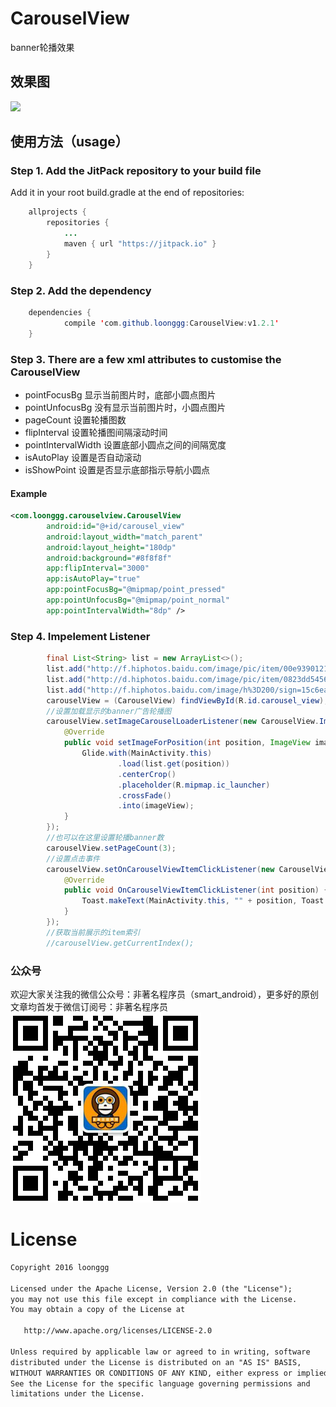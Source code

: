 # CarouselView
banner轮播效果

## 效果图
![](https://raw.githubusercontent.com/loonggg/CarouselView/master/image/ss.gif)

## 使用方法（usage）
### Step 1. Add the JitPack repository to your build file

Add it in your root build.gradle at the end of repositories:
```java
	allprojects {
		repositories {
			...
			maven { url "https://jitpack.io" }
		}
	}
```
### Step 2. Add the dependency
```java
	dependencies {
	        compile 'com.github.loonggg:CarouselView:v1.2.1'
	}
  ```
### Step 3. There are a few xml attributes to customise the  CarouselView
* pointFocusBg 显示当前图片时，底部小圆点图片
* pointUnfocusBg 没有显示当前图片时，小圆点图片
* pageCount 设置轮播图数
* flipInterval 设置轮播图间隔滚动时间
* pointIntervalWidth 设置底部小圆点之间的间隔宽度
* isAutoPlay 设置是否自动滚动
* isShowPoint 设置是否显示底部指示导航小圆点

#### Example
```xml
<com.loonggg.carouselview.CarouselView
        android:id="@+id/carousel_view"
        android:layout_width="match_parent"
        android:layout_height="180dp"
        android:background="#8f8f8f"
        app:flipInterval="3000"
        app:isAutoPlay="true"
        app:pointFocusBg="@mipmap/point_pressed"
        app:pointUnfocusBg="@mipmap/point_normal"
        app:pointIntervalWidth="8dp" />
```

### Step 4. Impelement Listener
```java
        final List<String> list = new ArrayList<>();
        list.add("http://f.hiphotos.baidu.com/image/pic/item/00e93901213fb80e0ee553d034d12f2eb9389484.jpg");
        list.add("http://d.hiphotos.baidu.com/image/pic/item/0823dd54564e92584a00b4e99e82d158ccbf4e84.jpg");
        list.add("http://f.hiphotos.baidu.com/image/h%3D200/sign=15c6eac033adcbef1e3479069cae2e0e/6d81800a19d8bc3e7451d5ce808ba61ea8d3455d.jpg");
        carouselView = (CarouselView) findViewById(R.id.carousel_view);
        //设置加载显示的banner广告轮播图
        carouselView.setImageCarouselLoaderListener(new CarouselView.ImageCarouselLoaderListener() {
            @Override
            public void setImageForPosition(int position, ImageView imageView) {
                Glide.with(MainActivity.this)
                        .load(list.get(position))
                        .centerCrop()
                        .placeholder(R.mipmap.ic_launcher)
                        .crossFade()
                        .into(imageView);
            }
        });
        //也可以在这里设置轮播banner数
        carouselView.setPageCount(3);
        //设置点击事件
        carouselView.setOnCarouselViewItemClickListener(new CarouselView.OnCarouselViewItemClickListener() {
            @Override
            public void OnCarouselViewItemClickListener(int position) {
                Toast.makeText(MainActivity.this, "" + position, Toast.LENGTH_SHORT).show();
            }
        });
        //获取当前展示的item索引
        //carouselView.getCurrentIndex();

```

### 公众号
欢迎大家关注我的微信公众号：非著名程序员（smart_android），更多好的原创文章均首发于微信订阅号：非著名程序员
![](https://raw.githubusercontent.com/loonggg/BlogImages/master/%E5%85%AC%E4%BC%97%E5%8F%B7%E4%BA%8C%E7%BB%B4%E7%A0%81/erweima.jpg)

# License
```xml
Copyright 2016 loonggg

Licensed under the Apache License, Version 2.0 (the "License");
you may not use this file except in compliance with the License.
You may obtain a copy of the License at

   http://www.apache.org/licenses/LICENSE-2.0

Unless required by applicable law or agreed to in writing, software
distributed under the License is distributed on an "AS IS" BASIS,
WITHOUT WARRANTIES OR CONDITIONS OF ANY KIND, either express or implied.
See the License for the specific language governing permissions and
limitations under the License.

  
